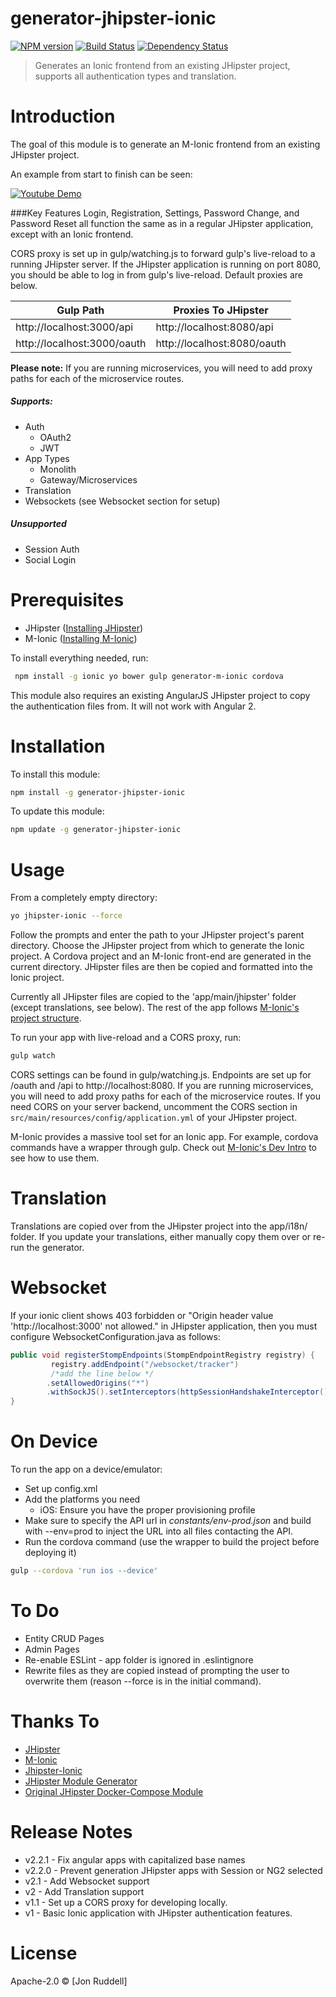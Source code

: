 # generator-jhipster-ionic
[![NPM version][npm-image]][npm-url] [![Build Status][travis-image]][travis-url] [![Dependency Status][daviddm-image]][daviddm-url]
> Generates an Ionic frontend from an existing JHipster project, supports all authentication types and translation.

# Introduction

The goal of this module is to generate an M-Ionic frontend from an existing JHipster project.  

An example from start to finish can be seen:
 
[![Youtube Demo](https://cloud.githubusercontent.com/assets/4294623/22621563/641a78c8-eadb-11e6-878b-b2299dd19e78.jpeg)](https://www.youtube.com/watch?v=XZIKsBdxuOg)

###Key Features
Login, Registration, Settings, Password Change, and Password Reset all function the same as in a regular JHipster 
application, except with an Ionic frontend.

CORS proxy is set up in gulp/watching.js to forward gulp's live-reload to a running JHipster server.  If the JHipster 
application is running on port 8080, you should be able to log in from gulp's live-reload.  Default proxies are below.

Gulp Path | Proxies To JHipster
------------- | -------------
http://localhost:3000/api  | http://localhost:8080/api
http://localhost:3000/oauth  | http://localhost:8080/oauth
**Please note:** If you are running microservices, you will need to add proxy paths for each of the microservice routes.

 
##### Supports:
- Auth
  - OAuth2
  - JWT
- App Types
  - Monolith
  - Gateway/Microservices
- Translation
- Websockets (see Websocket section for setup)

##### Unsupported
- Session Auth
- Social Login

# Prerequisites
- JHipster ([Installing JHipster](https://jhipster.github.io/installation.html))
- M-Ionic ([Installing M-Ionic](https://github.com/mwaylabs/generator-m-ionic/blob/master/docs/guides/installation_prerequisites.md))

To install everything needed, run:
```bash
 npm install -g ionic yo bower gulp generator-m-ionic cordova
```
This module also requires an existing AngularJS JHipster project to copy the authentication files from.  It will not 
work with Angular 2.

# Installation

To install this module:

```bash
npm install -g generator-jhipster-ionic
```

To update this module:
```bash
npm update -g generator-jhipster-ionic
```

# Usage
From a completely empty directory: 
```bash
yo jhipster-ionic --force
```
Follow the prompts and enter the path to your JHipster project's parent directory.  Choose the JHipster project from 
which to generate the Ionic project.  A Cordova project and an M-Ionic front-end are generated in the current directory.
  JHipster files are then be copied and formatted into the Ionic project.

Currently all JHipster files are copied to the 'app/main/jhipster' folder (except translations, see below).  The rest of 
the app follows [M-Ionic's project structure](https://github.com/mwaylabs/generator-m-ionic/blob/master/docs/guides/file_structure.md).

To run your app with live-reload and a CORS proxy, run:
```bash
gulp watch
```
CORS settings can be found in gulp/watching.js.  Endpoints are set up for /oauth and /api to http://localhost:8080. 
If you are running microservices, you will need to add proxy paths for each of the microservice routes.  If you need 
CORS on your server backend, uncomment the CORS section in `src/main/resources/config/application.yml` of your JHipster
 project.

M-Ionic provides a massive tool set for an Ionic app.  For example, cordova commands have a wrapper through gulp. Check 
out [M-Ionic's Dev Intro](https://github.com/mwaylabs/generator-m-ionic/blob/master/docs/guides/development_intro.md) to 
see how to use them.


# Translation

Translations are copied over from the JHipster project into the app/i18n/ folder.  If you update your translations, 
either manually copy them over or re-run the generator.

# Websocket
If your ionic client shows 403 forbidden or "Origin header value 'http://localhost:3000' not allowed." in JHipster
 application, then you must configure
   WebsocketConfiguration.java as follows:
```java
public void registerStompEndpoints(StompEndpointRegistry registry) {
         registry.addEndpoint("/websocket/tracker")
         /*add the line below */
        .setAllowedOrigins("*")
        .withSockJS().setInterceptors(httpSessionHandshakeInterceptor());
}
```
# On Device

To run the app on a device/emulator:
- Set up config.xml
- Add the platforms you need
  - iOS: Ensure you have the proper provisioning profile
- Make sure to specify the API url in *constants/env-prod.json* and build with --env=prod to inject the URL into all 
files contacting the API.
- Run the cordova command (use the wrapper to build the project before deploying it)
```bash
gulp --cordova 'run ios --device'
```

# To Do
- Entity CRUD Pages
- Admin Pages
- Re-enable ESLint - app folder is ignored in .eslintignore
- Rewrite files as they are copied instead of prompting the user to overwrite them (reason --force is in the initial 
command).

# Thanks To

- [JHipster](https://github.com/jhipster/generator-jhipster)
- [M-Ionic](https://github.com/mwaylabs/generator-m-ionic)
- [Jhipster-Ionic](https://github.com/gmarziou/jhipster-ionic)
- [JHipster Module Generator](https://github.com/jhipster/generator-jhipster-module)
- [Original JHipster Docker-Compose Module](https://github.com/jhipster/generator-jhipster-docker-compose)

# Release Notes
- v2.2.1 - Fix angular apps with capitalized base names
- v2.2.0 - Prevent generation JHipster apps with Session or NG2 selected
- v2.1 - Add Websocket support
- v2 - Add Translation support
- v1.1 - Set up a CORS proxy for developing locally.
- v1 - Basic Ionic application with JHipster authentication features.
# License

Apache-2.0 © [Jon Ruddell]

[npm-image]: https://img.shields.io/npm/v/generator-jhipster-ionic.svg
[npm-url]: https://npmjs.org/package/generator-jhipster-ionic
[travis-image]: https://travis-ci.org/ruddell/generator-jhipster-ionic.svg?branch=master
[travis-url]: https://travis-ci.org/ruddell/generator-jhipster-ionic
[daviddm-image]: https://david-dm.org/ruddell/generator-jhipster-ionic.svg?theme=shields.io
[daviddm-url]: https://david-dm.org/ruddell/generator-jhipster-module
